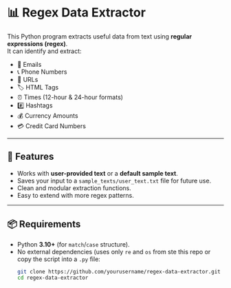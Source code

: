 # 📊 Regex Data Extractor

This Python program extracts useful data from text using **regular expressions (regex)**.  
It can identify and extract:

- 📧 Emails  
- 📞 Phone Numbers  
- 🔗 URLs  
- 🏷️ HTML Tags  
- ⏰ Times (12-hour & 24-hour formats)  
- #️⃣ Hashtags  
- 💰 Currency Amounts  
- 💳 Credit Card Numbers  

---

## 🚀 Features
- Works with **user-provided text** or a **default sample text**.  
- Saves your input to a `sample_texts/user_text.txt` file for future use.  
- Clean and modular extraction functions.  
- Easy to extend with more regex patterns.  

---

## 📦 Requirements
- Python **3.10+** (for `match`/`case` structure).
- No external dependencies (uses only `re` and `os` from ste this repo or copy the script into a `.py` file:
   ```bash
   git clone https://github.com/yourusername/regex-data-extractor.git
   cd regex-data-extractor

